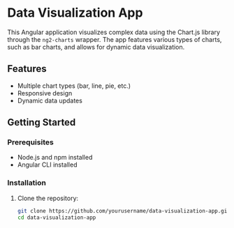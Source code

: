 # Data Visualization App

This Angular application visualizes complex data using the Chart.js library through the `ng2-charts` wrapper. The app features various types of charts, such as bar charts, and allows for dynamic data visualization.

## Features

- Multiple chart types (bar, line, pie, etc.)
- Responsive design
- Dynamic data updates

## Getting Started

### Prerequisites

- Node.js and npm installed
- Angular CLI installed

### Installation

1. Clone the repository:
   ```bash
   git clone https://github.com/yourusername/data-visualization-app.git
   cd data-visualization-app
